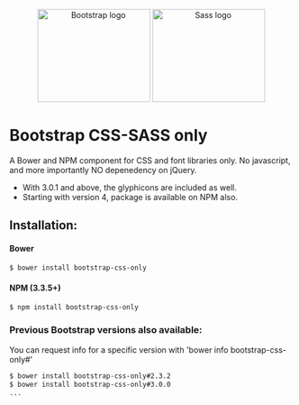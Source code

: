 <p align="center">
    <img src="https://v5.getbootstrap.com/docs/5.0/assets/brand/bootstrap-logo-shadow.png" alt="Bootstrap logo" width="200" height="165">
    <img src="https://sass-lang.com/" alt="Sass logo" width="200" height="165">
</p>

# Bootstrap CSS-SASS only

A Bower and NPM component for CSS and font libraries only. No javascript, and more importantly NO depenedency on jQuery. 

- With 3.0.1 and above, the glyphicons are included as well.
- Starting with version 4, package is available on NPM also.

## Installation:

#### Bower

```bash
$ bower install bootstrap-css-only
```

#### NPM (3.3.5+)

```bash
$ npm install bootstrap-css-only
```

### Previous Bootstrap versions also available:
You can request info for a specific version with 'bower info bootstrap-css-only#<version>'

```bash
$ bower install bootstrap-css-only#2.3.2
$ bower install bootstrap-css-only#3.0.0
...
```
